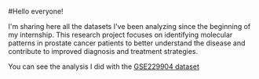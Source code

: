 #Hello everyone!

I'm sharing here all the datasets I've been analyzing since the beginning of my internship. This research project focuses on identifying molecular patterns in prostate cancer patients to better understand the disease and contribute to improved diagnosis and treatment strategies.

You can see the analysis I did with the [GSE229904 dataset](https://edenkorniansky.github.io/MyPortfolio/Prueba.html)

